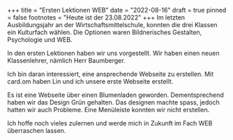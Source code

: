 +++
title = "Ersten Lektionen WEB"
date = "2022-08-16"
draft = true
pinned = false
footnotes = "Heute ist der 23.08.2022"
+++
Im letzten Ausbildungsjahr an der Wirtschaftsmittelschule, konnten die drei Klassen ein Kulturfach wählen. Die Optionen waren Bildnerisches Gestalten, Psychologie und WEB.

In den ersten Lektionen haben wir uns vorgestellt. Wir haben einen neuen Klassenlehrer, nämlich Herr Baumberger.

Ich bin daran interessiert, eine ansprechende Webseite zu erstellen. Mit card.om haben Lin und ich unsere erste Webseite erstellt. 

Es ist eine Webseite über einen Blumenladen geworden. Dementsprechend haben wir das Design Grün gehalten. Das designen machte spass, jedoch hatten wir auch Probleme. Eine Menüleiste konnten wir nicht erstellen. 



Ich hoffe noch vieles zulernen und werde mich in Zukunft im Fach WEB überraschen lassen.